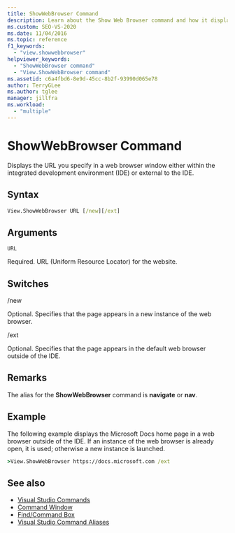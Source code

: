 ```yaml
---
title: ShowWebBrowser Command
description: Learn about the Show Web Browser command and how it displays the URL you specify in a web browser window either within the IDE or external to the IDE.
ms.custom: SEO-VS-2020
ms.date: 11/04/2016
ms.topic: reference
f1_keywords:
  - "view.showwebbrowser"
helpviewer_keywords:
  - "ShowWebBrowser command"
  - "View.ShowWebBrowser command"
ms.assetid: c6a4fbd6-8e9d-45cc-8b2f-93990d065e78
author: TerryGLee
ms.author: tglee
manager: jillfra
ms.workload:
  - "multiple"
---
```

# ShowWebBrowser Command

Displays the URL you specify in a web browser window either within the integrated development environment (IDE) or external to the IDE.

## Syntax

```cmd
View.ShowWebBrowser URL [/new][/ext]
```

## Arguments
`URL`

Required. URL (Uniform Resource Locator) for the website.

## Switches
/new

Optional. Specifies that the page appears in a new instance of the web browser.

/ext

Optional. Specifies that the page appears in the default web browser outside of the IDE.

## Remarks
The alias for the **ShowWebBrowser** command is **navigate** or **nav**.

## Example
The following example displays the Microsoft Docs home page in a web browser outside of the IDE. If an instance of the web browser is already open, it is used; otherwise a new instance is launched.

```cmd
>View.ShowWebBrowser https://docs.microsoft.com /ext
```

## See also

- [Visual Studio Commands](../../ide/reference/visual-studio-commands.md)
- [Command Window](../../ide/reference/command-window.md)
- [Find/Command Box](../../ide/find-command-box.md)
- [Visual Studio Command Aliases](../../ide/reference/visual-studio-command-aliases.md)